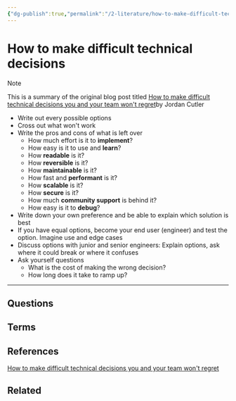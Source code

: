```yaml
---
{"dg-publish":true,"permalink":"/2-literature/how-to-make-difficult-technical-decisions/","tags":["source/blog"],"created":"2023-08-23T06:00:35.837-05:00","updated":"2023-09-08T06:34:19.099-05:00"}
---
```


# How to make difficult technical decisions

> [!NOTE]
> This is a summary of the original blog post titled [How to make difficult technical decisions you and your team won't regret](https://careercutler.substack.com/p/how-to-make-difficult-technical-decisions)by Jordan Cutler 

- Write out every possible options
- Cross out what won't work
- Write the pros and cons of what is left over
	- How much effort is it to **implement**?
	- How easy is it to use and **learn**?
	- How **readable** is it?
	- How **reversible** is it?
	- How **maintainable** is it?
	- How fast and **performant** is it?
	- How **scalable** is it?
	- How **secure** is it?
	- How much **community support** is behind it?
	- How easy is it to **debug**?
- Write down your own preference and be able to explain which solution is best
- If you have equal options, become your end user (engineer) and test the option. Imagine use and edge cases
- Discuss options with junior and senior engineers: Explain options, ask where it could break or where it confuses
- Ask yourself questions
	- What is the cost of making the wrong decision?
	- How long does it take to ramp up?

---
## Questions
## Terms
## References
[How to make difficult technical decisions you and your team won't regret](https://careercutler.substack.com/p/how-to-make-difficult-technical-decisions)
## Related